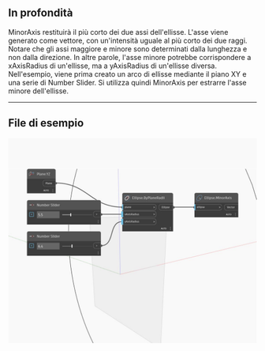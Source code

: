 ## In profondità
MinorAxis restituirà il più corto dei due assi dell'ellisse. L'asse viene generato come vettore, con un'intensità uguale al più corto dei due raggi. Notare che gli assi maggiore e minore sono determinati dalla lunghezza e non dalla direzione. In altre parole, l'asse minore potrebbe corrispondere a xAxisRadius di un'ellisse, ma a yAxisRadius di un'ellisse diversa. Nell'esempio, viene prima creato un arco di ellisse mediante il piano XY e una serie di Number Slider. Si utilizza quindi MinorAxis per estrarre l'asse minore dell'ellisse.
___
## File di esempio

![MinorAxis](./Autodesk.DesignScript.Geometry.Ellipse.MinorAxis_img.jpg)

